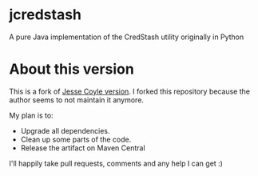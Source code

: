 # jcredstash
A pure Java implementation of the CredStash utility originally in Python

# About this version
This is  a fork of [Jesse Coyle version](https://github.com/jessecoyle/jcredstash).
I forked this repository because the author seems to not maintain it anymore.

My plan is to:
* Upgrade all dependencies.
* Clean up some parts of the code.
* Release the artifact on Maven Central

I'll happily take pull requests, comments and any help I can get :)